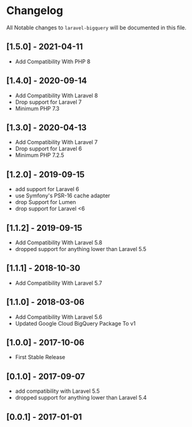 # Changelog

All Notable changes to `laravel-bigquery` will be documented in this file.
## [1.5.0] - 2021-04-11
- Add Compatibility With PHP 8

## [1.4.0] - 2020-09-14
 - Add Compatibility With Laravel 8
 - Drop support for Laravel 7
 - Minimum PHP 7.3

## [1.3.0] - 2020-04-13
 - Add Compatibility With Laravel 7
 - Drop support for Laravel 6
 - Minimum PHP 7.2.5

## [1.2.0] - 2019-09-15
- add support for Laravel 6
- use Symfony's PSR-16 cache adapter
- drop Support for Lumen
- drop support for Laravel <6

## [1.1.2] - 2019-09-15
 - Add Compatibility With Laravel 5.8
 - dropped support for anything lower than Laravel 5.5

## [1.1.1] - 2018-10-30
 - Add Compatibility With Laravel 5.7

## [1.1.0] - 2018-03-06
 - Add Compatibility With Laravel 5.6
 - Updated Google Cloud BigQuery Package To v1

## [1.0.0] - 2017-10-06
 - First Stable Release

## [0.1.0] - 2017-09-07
 - add compatibility with Laravel 5.5
 - dropped support for anything lower than Laravel 5.4

## [0.0.1] - 2017-01-01
